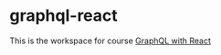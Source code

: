 # graphql-react

This is the workspace for course [GraphQL with React](https://www.udemy.com/course/graphql-with-react-course/)
